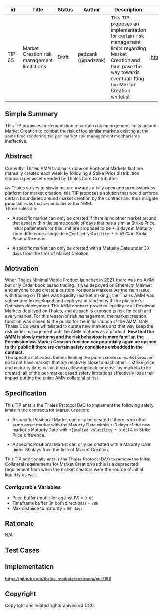| id | Title | Status | Author | Description | Discussions to | Created |
| ----------- | ----------- | ----------- | ----------- | ----------- | ----------- | ----------- |
| TIP-65 | Market Creation risk management limitations | Draft | padzank (@padzank) | This TIP proposes an implementation for certain risk management limits regarding Market Creation and thus pave the way towards eventual lifting the Market Creation whitelist | https://discord.gg/8bzFdpGTrp | 2022-07-04

## Simple Summary

This TIP proposes implementation of certain risk management limits around Market Creation to combat the risk of too similar markets existing at the same time rendering the per-market risk management mechanisms ineffective.

## Abstract

Currently, Thales AMM trading is done on Positional Markets that are manually created each week by following a Strike Price distribution standard per asset decided by Thales Core Contributors.

As Thales strives to slowly mature towards a fully open and permissionless platform for market creation, this TIP proposes a solution that would enforce certain boundaries around market creation by the contract and thus mitigate potential risks that are entailed to the AMM.  
Those rules are:

- A specific market can only be created if there is no other market around that asset within the same couple of days that has a similar Strike Price. Initial parameters for this limit are proposed to be +-3 days in Maturity Time difference alongside ±(`Implied Volatility * 0.05`)% in Strike Price difference.

- A specific market can only be created with a Maturity Date under 30 days from the time of Market Creation.

## Motivation

When Thales Minimal Viable Product launched in 2021, there was no AMM but only Order book based trading. It was deployed on Ethereum Mainnet and anyone could create a custom Positional Markets. As the main issue with trading on Thales was liquidity (market making), the Thales AMM was subsequently developed and deployed in tandem with the platform's Optimism deployment. The AMM contract provides liquidity to all Positional Markets deployed on Thales, and as such is exposed to risk for each and every market. For this reason of risk management, the market creation function was closed to the public for the initial launch of the AMM. Only Thales CCs were whitelisted to curate new markets and that way keep the risk under management until the AMM matures as a product. **Now that the AMM is slowly maturing and the risk behaviour is more familiar, the Permissionless Market Creation function can potentially again be opened to the public if there are certain safety conditions embedded in the contract.**  
The specific motivation behind limiting the permissionless market creation so to not have markets that are relatively close to each other in strike price and maturity date, is that if you allow duplicate or close-by markets to be created, all of the per-market based safety limitations effectively lose their impact putting the entire AMM collateral at risk.  

## Specification

This TIP entails the Thales Protocol DAO to implement the following safety limits in the contracts for Market Creation:

- A specific Positional Market can only be created if there is no other same asset market with the Maturity Date within +-3 days of the new market's Maturity Date with ±(`Implied Volatility * 0.05`)% in Strike Price difference.
 
- A specific Positional Market can only be created with a Maturity Date under 30 days from the time of Market Creation.
 
This TIP additionally entails the Thales Protocol DAO to remove the Initial Collateral requirements for Market Creation as this is a deprecated requirement from when the market creators were the source of initial liquidity as well.

### Configurable Variables

- Price buffer (mutliplier against IV) = `0.05`
- Timeframe buffer (in both directions) = `78h`
- Max distance to maturity = `30 days`

## Rationale
 
N/A
 
## Test Cases
 
## Implementation
 
https://github.com/thales-markets/contracts/pull/158
 
## Copyright
 
Copyright and related rights waived via CC0.


